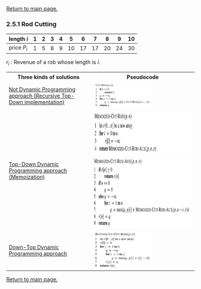 <a href="../README.md#2.5.1">Return to main page.</a>

### 2.5.1 Rod Cutting

| length *i*  | 1   | 2 | 3 | 4 | 5 | 6 | 7 | 8 | 9 | 10 |
| --------- | --- |---|---|---|---|---|---|---|---|---|
| price <i>P<sub>i</sub></i></a> | 1   | 5 | 8 | 9 | 10 | 17 | 17 | 20 | 24 | 30 |

<i>r<sub>i</sub></i> : Revenue of a rob whose length is *i*.

<table>
<tr>
    <th>Three kinds of solutions</th>
    <th>Pseudocode</th>
</tr>
<tr>
    <td>
    <a href="./recursiveRodCut.py">Not Dynamic Programming approach (Recursive Top-Down implementation)</a>
    </td>
    <td>
    <img src="./recursiveRodCut.png" width=60%>
    </td>
<tr>

<tr>
    <td>
    <a href="./xxx.py">Top-Down Dynamic Programming approach (Memoization)</a>
    </td>
    <td>
    <img src="./dp_topdown1.png" width=100% height=120px>
    <br>
    <img src="./dp_topdown2.png" width=100% height=190px>
    </td>
</tr>

<tr>
    <td>
    <a href="./xxx.py">Down-Top Dynamic Programming approach</a>
    </td>
    <td>
    <img src="./dp_downtop.png" width=60%>
    </td>
</tr>
</table>

<a href="../README.md#2.5.1">Return to main page.</a>